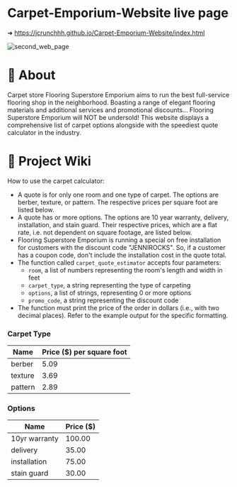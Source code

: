 # Carpet-Emporium-Website live page
➜ https://jcrunchhh.github.io/Carpet-Emporium-Website/index.html

![second_web_page](https://github.com/user-attachments/assets/793add2b-f193-4747-876b-fa14faad94da)

# 🧐 About

Carpet store Flooring Superstore Emporium aims to run the best full-service flooring shop in the neighborhood. Boasting a range of elegant flooring materials and additional services and promotional discounts... Flooring Superstore Emporium will NOT be undersold! This website displays a comprehensive list of carpet options alongside with the speediest quote calculator in the industry.

# 📝 Project Wiki
How to use the carpet calculator:
- A quote is for only one room and one type of carpet. The options are berber, texture, or pattern. The respective prices per square foot are listed below.
- A quote has or more options. The options are 10 year warranty, delivery, installation, and stain guard. Their respective prices, which are a flat rate, i.e. not dependent on square footage, are listed below.
- Flooring Superstore Emporium is running a special on free installation for customers with the discount code "JENNIROCKS". So, if a customer has a coupon code, don't include the installation cost in the quote total.
- The function called `carpet_quote_estimator` accepts four parameters:
  - `room`, a list of numbers representing the room's length and width in feet
  - `carpet_type`, a string representing the type of carpeting
  - `options`, a list of strings, representing 0 or more options 
  - `promo_code`, a string representing the discount code
- The function must print the price of the order in dollars (i.e., with two decimal places). Refer to the example output for the specific formatting.

### Carpet Type
|Name|Price ($) per square foot|
|----|---------|
| berber | 5.09 |
| texture | 3.69 |
| pattern | 2.89 |


### Options
|Name|Price ($)|
|----|---------|
| 10yr warranty | 100.00 |
| delivery | 35.00 |
| installation | 75.00 |
| stain guard | 30.00 |
